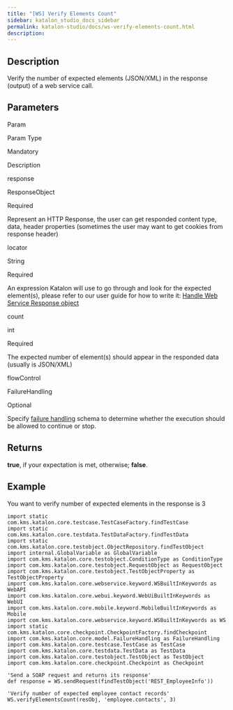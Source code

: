 ```yaml
---
title: "[WS] Verify Elements Count" 
sidebar: katalon_studio_docs_sidebar
permalink: katalon-studio/docs/ws-verify-elements-count.html 
description: 
---
```

Description
-----------

Verify the number of expected elements (JSON/XML) in the response (output) of a web service call.

Parameters
----------

Param

Param Type

Mandatory

Description

response

ResponseObject

Required

Represent an HTTP Response, the user can get responded content type, data, header properties (sometimes the user may want to get cookies from response header)

locator

String

Required

An expression Katalon will use to go through and look for the expected element(s), please refer to our user guide for how to write it: [Handle Web Service Response object](/display/KD/Introduction+to+Web+Services+Test+Object)

count 

int 

Required

The expected number of element(s) should appear in the responded data (usually is JSON/XML)

flowControl

FailureHandling

Optional

Specify [failure handling](https://docs.katalon.com/x/qAAM) schema to determine whether the execution should be allowed to continue or stop.

Returns
-------

**true**, if your expectation is met, otherwise; **false**.

Example
-------

You want to verify number of expected elements in the response is 3

```
import static com.kms.katalon.core.testcase.TestCaseFactory.findTestCase
import static com.kms.katalon.core.testdata.TestDataFactory.findTestData
import static com.kms.katalon.core.testobject.ObjectRepository.findTestObject
import internal.GlobalVariable as GlobalVariable
import com.kms.katalon.core.testobject.ConditionType as ConditionType
import com.kms.katalon.core.testobject.RequestObject as RequestObject
import com.kms.katalon.core.testobject.TestObjectProperty as TestObjectProperty
import com.kms.katalon.core.webservice.keyword.WSBuiltInKeywords as WebAPI
import com.kms.katalon.core.webui.keyword.WebUiBuiltInKeywords as WebUI
import com.kms.katalon.core.mobile.keyword.MobileBuiltInKeywords as Mobile
import com.kms.katalon.core.webservice.keyword.WSBuiltInKeywords as WS
import static com.kms.katalon.core.checkpoint.CheckpointFactory.findCheckpoint
import com.kms.katalon.core.model.FailureHandling as FailureHandling
import com.kms.katalon.core.testcase.TestCase as TestCase
import com.kms.katalon.core.testdata.TestData as TestData
import com.kms.katalon.core.testobject.TestObject as TestObject
import com.kms.katalon.core.checkpoint.Checkpoint as Checkpoint

'Send a SOAP request and returns its response'
def response = WS.sendRequest(findTestObject('REST_EmployeeInfo'))

'Verify number of expected employee contact records'
WS.verifyElementsCount(resObj, 'employee.contacts', 3)
```